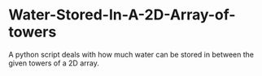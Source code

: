 # Water-Stored-In-A-2D-Array-of-towers
A python script deals with how much water can be stored in between the given towers of a 2D array.
